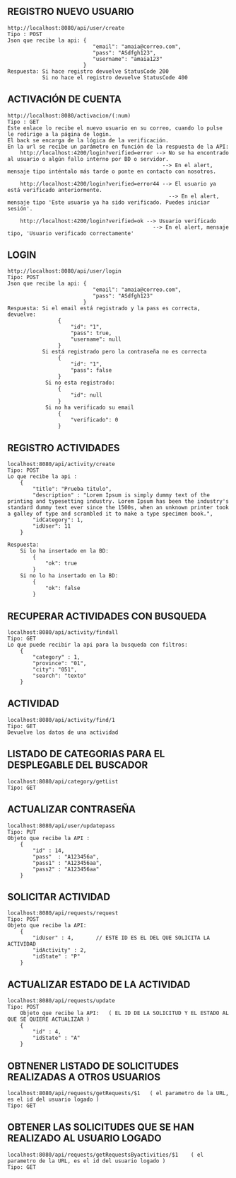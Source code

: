 ## REGISTRO NUEVO USUARIO
    http://localhost:8080/api/user/create
    Tipo : POST
    Json que recibe la api: {
                               "email": "amaia@correo.com",
                               "pass": "ASdfgh123",
                               "username": "amaia123"
                            }
    Respuesta: Si hace registro devuelve StatusCode 200
               Si no hace el registro devuelve StatusCode 400

## ACTIVACIÓN DE CUENTA
    http://localhost:8080/activacion/(:num)
    Tipo : GET
    Este enlace lo recibe el nuevo usuario en su correo, cuando lo pulse le redirige a la página de login.
    El back se encarga de la lógica de la verificación.
    En la url se recibe un parámetro en función de la respuesta de la API:
        http://localhost:4200/login?verified=error --> No se ha encontrado al usuario o algún fallo interno por BD o servidor.    
                                                     --> En el alert, mensaje tipo inténtalo más tarde o ponte en contacto con nosotros.

        http://localhost:4200/login?verified=error44 --> El usuario ya está verificado anteriormente.
                                                       --> En el alert, mensaje tipo 'Este usuario ya ha sido verificado. Puedes iniciar sesión'.

        http://localhost:4200/login?verified=ok --> Usuario verificado
                                                  --> En el alert, mensaje tipo, 'Usuario verificado correctamente'

## LOGIN
    http://localhost:8080/api/user/login
    Tipo: POST
    Json que recibe la api: {
                               "email": "amaia@correo.com",
                               "pass": "ASdfgh123"
                            }
    Respuesta: Si el email está registrado y la pass es correcta, devuelve:
                    {
                        "id": "1",
                        "pass": true,
                        "username": null
                    }
               Si está registrado pero la contraseña no es correcta
                    {
                        "id": "1",
                        "pass": false
                    }   
                Si no esta registrado:
                    {
                        "id": null
                    }
                Si no ha verificado su email
                    {
                        "verificado": 0
                    }

## REGISTRO ACTIVIDADES
    localhost:8080/api/activity/create
    Tipo: POST
    Lo que recibe la api :
        {
            "title": "Prueba titulo",
            "description" : "Lorem Ipsum is simply dummy text of the printing and typesetting industry. Lorem Ipsum has been the industry's standard dummy text ever since the 1500s, when an unknown printer took a galley of type and scrambled it to make a type specimen book.",
            "idCategory": 1,
            "idUser": 11
        }

    Respuesta: 
        Si lo ha insertado en la BD: 
            {
                "ok": true
            }
        Si no lo ha insertado en la BD:
            {
                "ok": false
            }

## RECUPERAR ACTIVIDADES CON BUSQUEDA
    localhost:8080/api/activity/findall
    Tipo: GET
    Lo que puede recibir la api para la busqueda con filtros:
        {
            "category" : 1,
            "province": "01",
            "city": "051",
            "search": "texto"
        }

## ACTIVIDAD
    localhost:8080/api/activity/find/1
    Tipo: GET
    Devuelve los datos de una actividad

## LISTADO DE CATEGORIAS PARA EL DESPLEGABLE DEL BUSCADOR
    localhost:8080/api/category/getList
    Tipo: GET

## ACTUALIZAR CONTRASEÑA
    localhost:8080/api/user/updatepass
    Tipo: PUT
    Objeto que recibe la API : 
        {
            "id" : 14,
            "pass"  : "A123456a",
            "pass1" : "A123456aa",
            "pass2" : "A123456aa"
        }


## SOLICITAR ACTIVIDAD
    localhost:8080/api/requests/request
    Tipo: POST
    Objeto que recibe la API:
        {
            "idUser" : 4,       // ESTE ID ES EL DEL QUE SOLICITA LA ACTIVIDAD
            "idActivity" : 2,
            "idState" : "P"
        }

## ACTUALIZAR ESTADO DE LA ACTIVIDAD
    localhost:8080/api/requests/update
    Tipo: POST
        Objeto que recibe la API:   ( EL ID DE LA SOLICITUD Y EL ESTADO AL QUE SE QUIERE ACTUALIZAR )
        {
            "id" : 4,
            "idState" : "A"
        }

## OBTNENER LISTADO DE SOLICITUDES REALIZADAS A OTROS USUARIOS
    localhost:8080/api/requests/getRequests/$1   ( el parametro de la URL, es el id del usuario logado )
    Tipo: GET

## OBTENER LAS SOLICITUDES QUE SE HAN REALIZADO AL USUARIO LOGADO
    localhost:8080/api/requests/getRequestsByactivities/$1    ( el parametro de la URL, es el id del usuario logado )
    Tipo: GET

    

